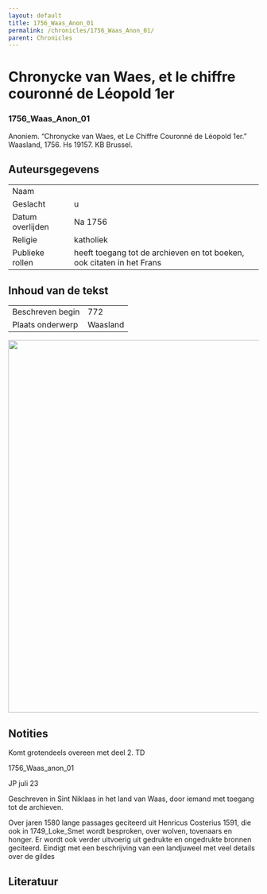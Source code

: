 ```yaml
---
layout: default
title: 1756_Waas_Anon_01
permalink: /chronicles/1756_Waas_Anon_01/
parent: Chronicles
--- 
```



# Chronycke van Waes, et le chiffre couronné de Léopold 1er 

### 1756_Waas_Anon_01 

Anoniem. “Chronycke van Waes, et Le Chiffre Couronné de Léopold 1er.” Waasland, 1756. Hs 19157. KB Brussel. 

## Auteursgegevens 

| | | 
| --------------- | --------------- | 
| Naam |   | 
| Geslacht | u | 
| Datum overlijden | Na 1756 | 
| Religie | katholiek | 
| Publieke rollen | heeft toegang tot de archieven en tot boeken, ook citaten in het Frans | 

## Inhoud van de tekst 

| | | 
| --------------- | --------------- | 
| Beschreven begin | 772 | 
| Plaats onderwerp | Waasland | 

[<img src="..\..\barplots_chronicles\1756_Waas_Anon_01.jpg" width="750"/>](..\..\barplots_chronicles\1756_Waas_Anon_01.jpg) 

## Notities 

Komt grotendeels overeen met deel 2. TD

1756_Waas_anon_01



JP juli 23

Geschreven in Sint Niklaas in het land van Waas, door iemand met toegang tot
de archieven.

Over jaren 1580 lange passages geciteerd uit Henricus Costerius 1591, die ook
in 1749_Loke_Smet wordt besproken, over wolven, tovenaars en honger. Er wordt
ook verder uitvoerig uit gedrukte en ongedrukte bronnen geciteerd. Eindigt met
een beschrijving van een landjuweel met veel details over de gildes



## Literatuur 

